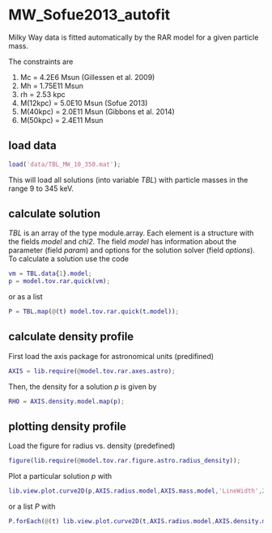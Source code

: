 # MW_Sofue2013_autofit
Milky Way data is fitted automatically by the RAR model for a given particle mass.

The constraints are 

1. Mc = 4.2E6 Msun (Gillessen et al. 2009)
2. Mh = 1.75E11 Msun
3. rh = 2.53 kpc
4. M(12kpc) = 5.0E10 Msun (Sofue 2013)
5. M(40kpc) = 2.0E11 Msun (Gibbons et al. 2014)
5. M(50kpc) = 2.4E11 Msun

## load data
````matlab
load('data/TBL_MW_10_350.mat');
````
This will load all solutions (into variable *TBL*) with particle masses in the range 9 to 345 keV.

## calculate solution
*TBL* is an array of the type module.array. Each element is a structure with the fields *model* and *chi2*. The field *model* has information about the parameter (field *param*) and options for the solution solver (field *options*). To calculate a solution use the code

```matlab
vm = TBL.data{1}.model;
p = model.tov.rar.quick(vm);
```
or as a list

```matlab
P = TBL.map(@(t) model.tov.rar.quick(t.model));
```

## calculate density profile
First load the axis package for astronomical units (predifined)

```matlab
AXIS = lib.require(@model.tov.rar.axes.astro);
```

Then, the density for a solution *p* is given by 

```matlab
RHO = AXIS.density.model.map(p);
```

## plotting density profile
Load the figure for radius vs. density (predefined)

```matlab
figure(lib.require(@model.tov.rar.figure.astro.radius_density));
```

Plot a particular solution *p* with

```matlab
lib.view.plot.curve2D(p,AXIS.radius.model,AXIS.mass.model,'LineWidth',2);
```

or a list *P* with

```matlab
P.forEach(@(t) lib.view.plot.curve2D(t,AXIS.radius.model,AXIS.density.model));
```
